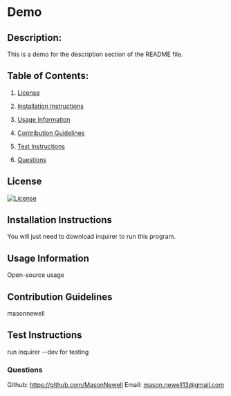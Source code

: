 # Demo

## Description:

This is a demo for the description section of the README file.

## Table of Contents:

1. [License](##license)

2. [Installation Instructions](##installation-instructions)

3. [Usage Information](##usage-information)

4. [Contribution Guidelines](##contribution-guidelines)

5. [Test Instructions](##test-instructions)

6. [Questions](##-questions)

## License

[![License](https://img.shields.io/badge/License-Apache_2.0-blue.svg)](https://opensource.org/licenses/Apache-2.0)

## Installation Instructions

You will just need to download inquirer to run this program.

## Usage Information

Open-source usage

## Contribution Guidelines

masonnewell

## Test Instructions

run inquirer --dev for testing

### Questions

Github: https://github.com/MasonNewell
Email: mason.newell13@gmail.com
